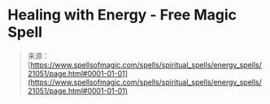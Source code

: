 <!--yml
category: 未分类
date: 2024-06-12 19:04:19
-->

# Healing with Energy - Free Magic Spell

> 来源：[https://www.spellsofmagic.com/spells/spiritual_spells/energy_spells/21051/page.html#0001-01-01](https://www.spellsofmagic.com/spells/spiritual_spells/energy_spells/21051/page.html#0001-01-01)